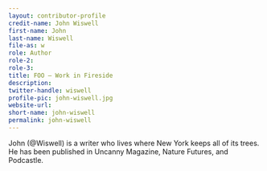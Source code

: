 ```yaml
---
layout: contributor-profile
credit-name: John Wiswell
first-name: John
last-name: Wiswell
file-as: w
role: Author
role-2:
role-3:
title: FOO — Work in Fireside
description: 
twitter-handle: wiswell
profile-pic: john-wiswell.jpg
website-url:
short-name: john-wiswell
permalink: john-wiswell
---
```

John (@Wiswell) is a writer who lives where New York keeps all of its trees. He has been published in Uncanny Magazine, Nature Futures, and Podcastle. 
